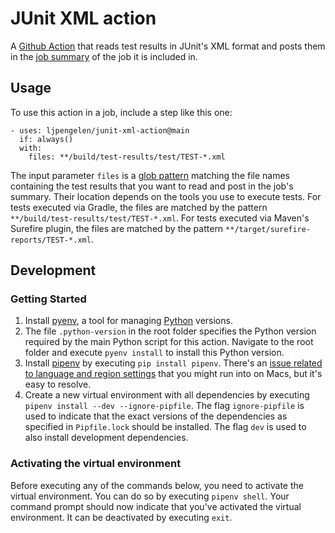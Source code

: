 # JUnit XML action

A [Github Action](https://github.com/features/actions) that reads test results in JUnit's XML format and posts them in the [job summary](https://github.blog/2022-05-09-supercharging-github-actions-with-job-summaries/) of the job it is included in.

## Usage

To use this action in a job, include a step like this one:

```
- uses: ljpengelen/junit-xml-action@main
  if: always()
  with:
    files: **/build/test-results/test/TEST-*.xml
```

The input parameter `files` is a [glob pattern](https://en.wikipedia.org/wiki/Glob_(programming)) matching the file names containing the test results that you want to read and post in the job's summary.
Their location depends on the tools you use to execute tests.
For tests executed via Gradle, the files are matched by the pattern `**/build/test-results/test/TEST-*.xml`.
For tests executed via Maven's Surefire plugin, the files are matched by the pattern `**/target/surefire-reports/TEST-*.xml`.

## Development
### Getting Started

1. Install [pyenv](https://github.com/pyenv/pyenv), a tool for managing [Python](https://www.python.org/) versions.
1. The file `.python-version` in the root folder specifies the Python version required by the main Python script for this action.
  Navigate to the root folder and execute `pyenv install` to install this Python version.
1. Install [pipenv](https://pypi.python.org/pypi/pipenv) by executing `pip install pipenv`.
  There's an [issue related to language and region settings](https://github.com/pypa/pipenv/issues/538) that you might run into on Macs, but it's easy to resolve.
1. Create a new virtual environment with all dependencies by executing `pipenv install --dev --ignore-pipfile`.
  The flag `ignore-pipfile` is used to indicate that the exact versions of the dependencies as specified in `Pipfile.lock` should be installed.
  The flag `dev` is used to also install development dependencies.

### Activating the virtual environment

Before executing any of the commands below, you need to activate the virtual environment.
You can do so by executing `pipenv shell`.
Your command prompt should now indicate that you've activated the virtual environment.
It can be deactivated by executing `exit`.
